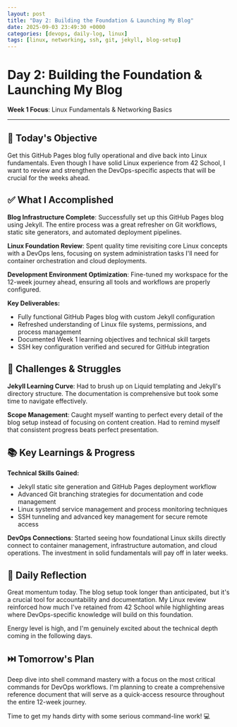 ```yaml
---
layout: post
title: "Day 2: Building the Foundation & Launching My Blog"
date: 2025-09-03 23:49:30 +0000
categories: [devops, daily-log, linux]
tags: [linux, networking, ssh, git, jekyll, blog-setup]
---
```


# Day 2: Building the Foundation & Launching My Blog

**Week 1 Focus**: Linux Fundamentals & Networking Basics

---

## 🎯 Today's Objective

Get this GitHub Pages blog fully operational and dive back into Linux fundamentals. Even though I have solid Linux experience from 42 School, I want to review and strengthen the DevOps-specific aspects that will be crucial for the weeks ahead.

## ✅ What I Accomplished

**Blog Infrastructure Complete**: Successfully set up this GitHub Pages blog using Jekyll. The entire process was a great refresher on Git workflows, static site generators, and automated deployment pipelines.

**Linux Foundation Review**: Spent quality time revisiting core Linux concepts with a DevOps lens, focusing on system administration tasks I'll need for container orchestration and cloud deployments.

**Development Environment Optimization**: Fine-tuned my workspace for the 12-week journey ahead, ensuring all tools and workflows are properly configured.

**Key Deliverables:**
- Fully functional GitHub Pages blog with custom Jekyll configuration
- Refreshed understanding of Linux file systems, permissions, and process management
- Documented Week 1 learning objectives and technical skill targets
- SSH key configuration verified and secured for GitHub integration

## 🧗 Challenges & Struggles

**Jekyll Learning Curve**: Had to brush up on Liquid templating and Jekyll's directory structure. The documentation is comprehensive but took some time to navigate effectively.

**Scope Management**: Caught myself wanting to perfect every detail of the blog setup instead of focusing on content creation. Had to remind myself that consistent progress beats perfect presentation.

## 📚 Key Learnings & Progress

**Technical Skills Gained:**
- Jekyll static site generation and GitHub Pages deployment workflow
- Advanced Git branching strategies for documentation and code management
- Linux systemd service management and process monitoring techniques
- SSH tunneling and advanced key management for secure remote access

**DevOps Connections**: Started seeing how foundational Linux skills directly connect to container management, infrastructure automation, and cloud operations. The investment in solid fundamentals will pay off in later weeks.

## 🔄 Daily Reflection

Great momentum today. The blog setup took longer than anticipated, but it's a crucial tool for accountability and documentation. My Linux review reinforced how much I've retained from 42 School while highlighting areas where DevOps-specific knowledge will build on this foundation.

Energy level is high, and I'm genuinely excited about the technical depth coming in the following days.

## ⏭️ Tomorrow's Plan

Deep dive into shell command mastery with a focus on the most critical commands for DevOps workflows. I'm planning to create a comprehensive reference document that will serve as a quick-access resource throughout the entire 12-week journey.

Time to get my hands dirty with some serious command-line work! 💻
